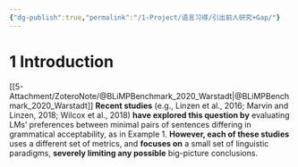 ```yaml
---
{"dg-publish":true,"permalink":"/1-Project/语言习得/引出前人研究+Gap/"}
---
```


# 1 Introduction
[[5-Attachment/ZoteroNote/@BLiMPBenchmark_2020_Warstadt\|@BLiMPBenchmark_2020_Warstadt]]
**Recent studies** (e.g., Linzen et al., 2016; Marvin and Linzen, 2018; Wilcox et al., 2018) **have explored this question by** evaluating LMs’ preferences between minimal pairs of sentences differing in grammatical acceptability, as in Example 1.
**However, each of these studies** uses a different set of metrics, and **focuses on** a small set of linguistic paradigms, **severely limiting any possible** big-picture conclusions.

